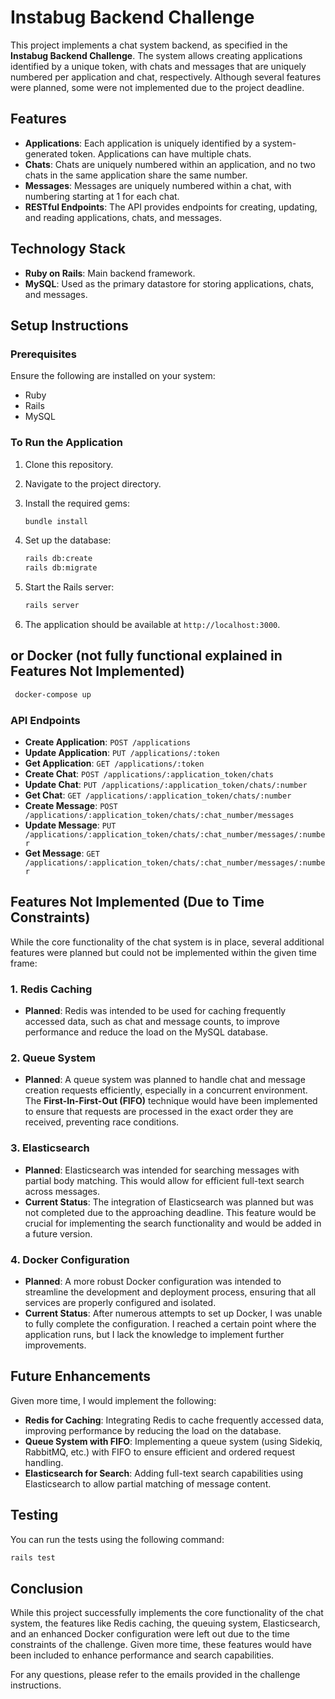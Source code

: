# Instabug Backend Challenge

This project implements a chat system backend, as specified in the **Instabug Backend Challenge**. The system allows creating applications identified by a unique token, with chats and messages that are uniquely numbered per application and chat, respectively. Although several features were planned, some were not implemented due to the project deadline.

## Features

- **Applications**: Each application is uniquely identified by a system-generated token. Applications can have multiple chats.
- **Chats**: Chats are uniquely numbered within an application, and no two chats in the same application share the same number.
- **Messages**: Messages are uniquely numbered within a chat, with numbering starting at 1 for each chat.
- **RESTful Endpoints**: The API provides endpoints for creating, updating, and reading applications, chats, and messages.

## Technology Stack

- **Ruby on Rails**: Main backend framework.
- **MySQL**: Used as the primary datastore for storing applications, chats, and messages.

## Setup Instructions

### Prerequisites

Ensure the following are installed on your system:
- Ruby
- Rails
- MySQL

### To Run the Application

1. Clone this repository.
2. Navigate to the project directory.
3. Install the required gems:

   ```bash
   bundle install
   ```

4. Set up the database:

   ```bash
   rails db:create
   rails db:migrate
   ```

5. Start the Rails server:

   ```bash
   rails server
   ```

6. The application should be available at `http://localhost:3000`.

## or Docker (not fully functional explained in Features Not Implemented)
  ```bash
   docker-compose up
   ```


### API Endpoints

- **Create Application**: `POST /applications`
- **Update Application**: `PUT /applications/:token`
- **Get Application**: `GET /applications/:token`
- **Create Chat**: `POST /applications/:application_token/chats`
- **Update Chat**: `PUT /applications/:application_token/chats/:number`
- **Get Chat**: `GET /applications/:application_token/chats/:number`
- **Create Message**: `POST /applications/:application_token/chats/:chat_number/messages`
- **Update Message**: `PUT /applications/:application_token/chats/:chat_number/messages/:number`
- **Get Message**: `GET /applications/:application_token/chats/:chat_number/messages/:number`

## Features Not Implemented (Due to Time Constraints)

While the core functionality of the chat system is in place, several additional features were planned but could not be implemented within the given time frame:

### 1. **Redis Caching**
- **Planned**: Redis was intended to be used for caching frequently accessed data, such as chat and message counts, to improve performance and reduce the load on the MySQL database.

### 2. **Queue System**
- **Planned**: A queue system was planned to handle chat and message creation requests efficiently, especially in a concurrent environment. The **First-In-First-Out (FIFO)** technique would have been implemented to ensure that requests are processed in the exact order they are received, preventing race conditions.

### 3. **Elasticsearch**
- **Planned**: Elasticsearch was intended for searching messages with partial body matching. This would allow for efficient full-text search across messages.
- **Current Status**: The integration of Elasticsearch was planned but was not completed due to the approaching deadline. This feature would be crucial for implementing the search functionality and would be added in a future version.

### 4. **Docker Configuration**
- **Planned**: A more robust Docker configuration was intended to streamline the development and deployment process, ensuring that all services are properly configured and isolated.
- **Current Status**: After numerous attempts to set up Docker, I was unable to fully complete the configuration. I reached a certain point where the application runs, but I lack the knowledge to implement further improvements.

## Future Enhancements

Given more time, I would implement the following:
- **Redis for Caching**: Integrating Redis to cache frequently accessed data, improving performance by reducing the load on the database.
- **Queue System with FIFO**: Implementing a queue system (using Sidekiq, RabbitMQ, etc.) with FIFO to ensure efficient and ordered request handling.
- **Elasticsearch for Search**: Adding full-text search capabilities using Elasticsearch to allow partial matching of message content.

## Testing

You can run the tests using the following command:

```bash
rails test
```

## Conclusion

While this project successfully implements the core functionality of the chat system, the features like Redis caching, the queuing system, Elasticsearch, and an enhanced Docker configuration were left out due to the time constraints of the challenge. Given more time, these features would have been included to enhance performance and search capabilities.

For any questions, please refer to the emails provided in the challenge instructions.
